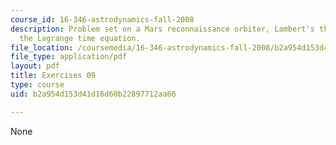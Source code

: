 ```yaml
---
course_id: 16-346-astrodynamics-fall-2008
description: Problem set on a Mars reconnaissance orbiter, Lambert's theorem, and
  the Lagrange time equation.
file_location: /coursemedia/16-346-astrodynamics-fall-2008/b2a954d153d41d16d60b22897712aa66_ex_09.pdf
file_type: application/pdf
layout: pdf
title: Exercises 09
type: course
uid: b2a954d153d41d16d60b22897712aa66

---
```

None
